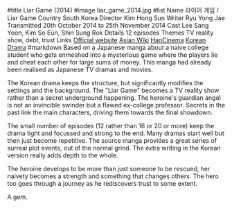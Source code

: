 #title Liar Game (2014)
#image	liar_game_2014.jpg
#list
Name	&#46972;&#51060;&#50612; &#44172;&#51076; / Liar Game
Country	South Korea
Director	Kim Hong Sun
Writer	Ryu Yong Jae
Transmitted	20th October 2014 to 25th November 2014
Cast	Lee Sang Yoon, Kim So Eun, Shin Sung Rok
Details	12 episodes
Themes	TV reality show, debt, trust
Links	[Official website](http://program.tving.com/tvn/liargame) [Asian Wiki](http://asianwiki.com/Liar_Game_(Korean_Drama)) [HanCinema](https://www.hancinema.net/korean_drama_Liar_Game.php) [Korean Drama](https://www.koreandrama.org/liar-game/)
#markdown
Based on a Japanese manga about a naive college student who gets enmeshed
into a mysterious game where the players lie and cheat each other for
large sums of money. This manga had already been realised as Japanese TV
dramas and movies.

The Korean drama keeps the structure, but significantly modifies the
settings and the background. The "Liar Game" becomes a TV reality show
rather than a secret underground happening. The heroine's guardian angel
is not an invincible swinder but a flawed ex-college professor. Secrets
in the past link the main characters, driving them towards the final
showdown.

The small number of episodes (12 rather than 16 or 20 or more) keep the drama
tight and focussed and strong to the end. Many dramas start well but then just
become repetitive. The source manga provides a great series of surreal plot events,
out of the normal grind. The extra writing in the Korean version really
adds depth to the whole.

The heroine develops to be more than just someone to be rescued, her naivety
becomes a strength and something that changes others. The hero too goes
through a journey as he rediscovers trust to some extent.

A gem.
